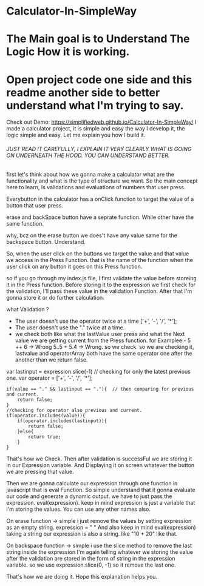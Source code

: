 # Calculator-In-SimpleWay
# The Main goal is to Understand The Logic How it is working.
# Open project code one side and this readme another side to better understand what I'm trying to say.
Check out Demo: https://simplifiedweb.github.io/Calculator-In-SimpleWay/
I made a calculator project, it is simple and easy the way I develop it, the logic simple and easy. Let me explain you how I build it.

###### JUST READ IT CAREFULLY, I EXPLAIN IT VERY CLEARLY WHAT IS GOING ON UNDERNEATH THE HOOD. YOU CAN UNDERSTAND BETTER.

first let's think about how we gonna make a calculator what are the functionality and what is the type of structure we want.
So the main concept here to learn,
Is validations and evaluations of numbers that user
press.

Everybutton in the calculator has a onClick function
to target the value of a button that user press.


erase and backSpace button have a seprate function.
While other have the same function.

why, bcz on the erase button we does't have any value
same for the backspace button. Understand.

So, when the user click on the buttons we target the 
value and that value we access in the Press Function.
that is the name of the function when the user click
on any button it goes on this Press function.

so if you go through my index.js file, I first validate
the value before storeing it in the Press function.
Before storing it to the expression we first check for the
validation, I'll pass these value in the validation Function.
After that I'm gonna store it or do further calculation.

what Validation ?

- The user doesn't use the operator twice at a time ['+', '-', '/', '*'];
- The user doesn't use the "." twice at a time.
- we check both like what the lastValue user press and what the Next value we are getting
current from the Press function.
for Examplee:- 5 ++ 6 -> Wrong
	       5..5 + 5.4 -> Wrong.
	so we check.
so we are checking it, lastvalue and operatorArray both have the same operator one after the another than we return false.

 var lastinput = expression.slice(-1) // checking for only the latest previous one.
    var operator = ['+', '-', '/', '*'];

    if(value == "." && lastinput == "."){  // then comparing for previous and current.
        return false;
    }
	//checking for operator also previous and current.
    if(operator.includes(value)){
        if(operator.includes(lastinput)){    
            return false;
        }else{
            return true;
        }
    }

That's how we Check.
Then after validation is successFul we are storing it in our Expression variable.
And Displaying it on screen whatever the button we are pressing that value.

Then we are gonna calculate our expression through one function in javascript
that is eval Function.
So simple understand that it gonna evaluate our code and generate a dynamic
output. we have to just pass the expression. eval(expression). keep in mind expression is just
a variable that i'm storing the values. You can use any other names also.

On erase function -> simple i just remove the values by setting expression as an empty string.
expression = " "
And also keep in mind eval(expression) taking a string our expression is also a string.
like "10 + 20" like that.

On backspace function -> simple i use the slice method to remove the last string inside the expression
I'm again telling whatever we storing the value after the validation are stored in the form of string in the
expression variable.
so we use expression.slice(0, -1) so it remove the last one.

That's how we are doing it.
Hope this explanation helps you.




